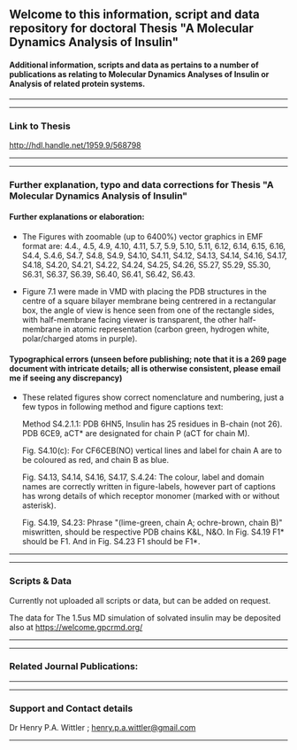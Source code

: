 ## Welcome to this information, script and data repository for doctoral Thesis "A Molecular Dynamics Analysis of Insulin"

#### Additional information, scripts and data as pertains to a number of publications as relating to Molecular Dynamics Analyses of Insulin or Analysis of related protein systems.
-----------------------------------------------------------------
----------------------------------------------------------------- 
### Link to Thesis
http://hdl.handle.net/1959.9/568798


-----------------------------------------------------------------
-----------------------------------------------------------------

### Further explanation, typo and  data corrections for Thesis "A Molecular Dynamics Analysis of Insulin"


#### Further explanations or elaboration:

- The Figures with zoomable (up to 6400%) vector graphics in EMF format are: 4.4., 4.5, 4.9, 4.10, 4.11, 5.7, 5.9, 5.10, 5.11, 6.12, 6.14, 6.15, 6.16, S4.4, S.4.6, S4.7, S4.8, S4.9, S4.10, S4.11, S4.12, S4.13, S4.14,  S4.16, S4.17, S4.18, S4.20, S4.21, S4.22, S4.24, S4.25, S4.26, S5.27, S5.29, S5.30, S6.31, S6.37, S6.39, S6.40, S6.41, S6.42, S6.43.

- Figure 7.1 were made in VMD with placing the PDB structures in the centre of a square bilayer membrane being centrered in a rectangular box, the angle of view is hence seen from one of the rectangle sides, with half-membrane facing viewer is transparent, the other half-membrane in atomic representation (carbon green, hydrogen white, polar/charged atoms in purple). 

#### Typographical errors (unseen before publishing; note that it is a 269 page document with intricate details; all is otherwise consistent, please email me if seeing any discrepancy)

- These related figures show correct nomenclature and numbering, just a few typos in following method and figure captions text:
  
  Method S4.2.1.1: PDB 6HN5, Insulin has 25 residues in B-chain (not 26). PDB 6CE9, aCT* are designated for chain P (aCT for chain M).
                   
  Fig. S4.10(c): For CF6CEB(NO) vertical lines and label for chain A are to be coloured as red, and chain B as blue.

  Fig. S4.13, S4.14, S4.16, S4.17, S.4.24: The colour, label and domain names are correctly written in figure-labels, however part of captions has wrong details of which receptor monomer (marked with or without asterisk).

  Fig. S4.19, S4.23: Phrase "(lime-green, chain A; ochre-brown, chain B)" miswritten, should be respective PDB chains K&L, N&O. In Fig. S4.19 F1* should be F1. And in Fig. S4.23 F1 should be F1*.

 
-----------------------------------------------------------------
-----------------------------------------------------------------
### Scripts & Data 

Currently not uploaded all scripts or data, but can be added on request.

The data for The 1.5us MD simulation of solvated insulin may be deposited also at https://welcome.gpcrmd.org/ 

-----------------------------------------------------------------
-----------------------------------------------------------------

### Related Journal Publications:

-----------------------------------------------------------------
-----------------------------------------------------------------
### Support and Contact details

Dr Henry P.A. Wittler ;
henry.p.a.wittler@gmail.com

-----------------------------------------------------------------
